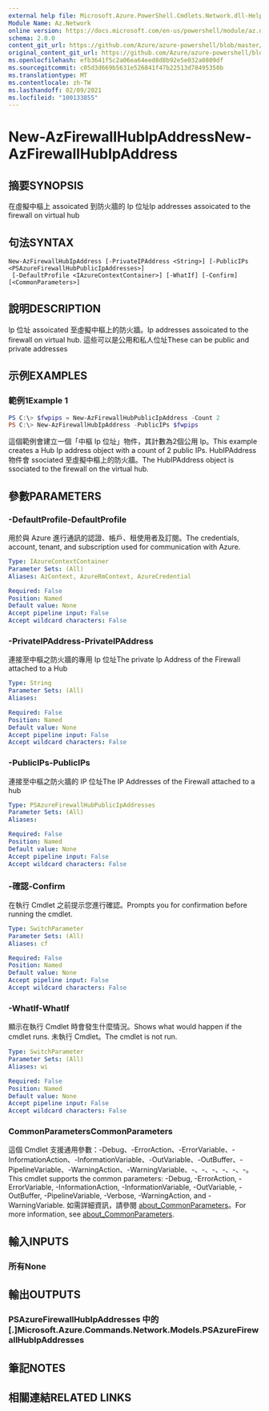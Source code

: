 ```yaml
---
external help file: Microsoft.Azure.PowerShell.Cmdlets.Network.dll-Help.xml
Module Name: Az.Network
online version: https://docs.microsoft.com/en-us/powershell/module/az.network/new-azfirewallhubipaddress
schema: 2.0.0
content_git_url: https://github.com/Azure/azure-powershell/blob/master/src/Network/Network/help/New-AzFirewallHubIpAddress.md
original_content_git_url: https://github.com/Azure/azure-powershell/blob/master/src/Network/Network/help/New-AzFirewallHubIpAddress.md
ms.openlocfilehash: efb3641f5c2a06ea64eed8d8b92e5e032a0809df
ms.sourcegitcommit: c05d3d669b5631e526841f47b22513d78495350b
ms.translationtype: MT
ms.contentlocale: zh-TW
ms.lasthandoff: 02/09/2021
ms.locfileid: "100133855"
---
```

# <span data-ttu-id="c8a8f-101">New-AzFirewallHubIpAddress</span><span class="sxs-lookup"><span data-stu-id="c8a8f-101">New-AzFirewallHubIpAddress</span></span>

## <span data-ttu-id="c8a8f-102">摘要</span><span class="sxs-lookup"><span data-stu-id="c8a8f-102">SYNOPSIS</span></span>
<span data-ttu-id="c8a8f-103">在虛擬中樞上 assoicated 到防火牆的 Ip 位址</span><span class="sxs-lookup"><span data-stu-id="c8a8f-103">Ip addresses assoicated to the firewall on virtual hub</span></span>

## <span data-ttu-id="c8a8f-104">句法</span><span class="sxs-lookup"><span data-stu-id="c8a8f-104">SYNTAX</span></span>

```
New-AzFirewallHubIpAddress [-PrivateIPAddress <String>] [-PublicIPs <PSAzureFirewallHubPublicIpAddresses>]
 [-DefaultProfile <IAzureContextContainer>] [-WhatIf] [-Confirm] [<CommonParameters>]
```

## <span data-ttu-id="c8a8f-105">說明</span><span class="sxs-lookup"><span data-stu-id="c8a8f-105">DESCRIPTION</span></span>
<span data-ttu-id="c8a8f-106">Ip 位址 assoicated 至虛擬中樞上的防火牆。</span><span class="sxs-lookup"><span data-stu-id="c8a8f-106">Ip addresses assoicated to the firewall on virtual hub.</span></span> <span data-ttu-id="c8a8f-107">這些可以是公用和私人位址</span><span class="sxs-lookup"><span data-stu-id="c8a8f-107">These can be public and private addresses</span></span>

## <span data-ttu-id="c8a8f-108">示例</span><span class="sxs-lookup"><span data-stu-id="c8a8f-108">EXAMPLES</span></span>

### <span data-ttu-id="c8a8f-109">範例1</span><span class="sxs-lookup"><span data-stu-id="c8a8f-109">Example 1</span></span>
```powershell
PS C:\> $fwpips = New-AzFirewallHubPublicIpAddress -Count 2
PS C:\> New-AzFirewallHubIpAddress -PublicIPs $fwpips
```

<span data-ttu-id="c8a8f-110">這個範例會建立一個「中樞 Ip 位址」物件，其計數為2個公用 Ip。</span><span class="sxs-lookup"><span data-stu-id="c8a8f-110">This example creates a Hub Ip address object with a count of 2 public IPs.</span></span> <span data-ttu-id="c8a8f-111">HubIPAddress 物件會 ssociated 至虛擬中樞上的防火牆。</span><span class="sxs-lookup"><span data-stu-id="c8a8f-111">The HubIPAddress object is ssociated to the firewall on the virtual hub.</span></span>

## <span data-ttu-id="c8a8f-112">參數</span><span class="sxs-lookup"><span data-stu-id="c8a8f-112">PARAMETERS</span></span>

### <span data-ttu-id="c8a8f-113">-DefaultProfile</span><span class="sxs-lookup"><span data-stu-id="c8a8f-113">-DefaultProfile</span></span>
<span data-ttu-id="c8a8f-114">用於與 Azure 進行通訊的認證、帳戶、租使用者及訂閱。</span><span class="sxs-lookup"><span data-stu-id="c8a8f-114">The credentials, account, tenant, and subscription used for communication with Azure.</span></span>

```yaml
Type: IAzureContextContainer
Parameter Sets: (All)
Aliases: AzContext, AzureRmContext, AzureCredential

Required: False
Position: Named
Default value: None
Accept pipeline input: False
Accept wildcard characters: False
```

### <span data-ttu-id="c8a8f-115">-PrivateIPAddress</span><span class="sxs-lookup"><span data-stu-id="c8a8f-115">-PrivateIPAddress</span></span>
<span data-ttu-id="c8a8f-116">連接至中樞之防火牆的專用 Ip 位址</span><span class="sxs-lookup"><span data-stu-id="c8a8f-116">The private Ip Address of the Firewall attached to a Hub</span></span>

```yaml
Type: String
Parameter Sets: (All)
Aliases:

Required: False
Position: Named
Default value: None
Accept pipeline input: False
Accept wildcard characters: False
```

### <span data-ttu-id="c8a8f-117">-PublicIPs</span><span class="sxs-lookup"><span data-stu-id="c8a8f-117">-PublicIPs</span></span>
<span data-ttu-id="c8a8f-118">連接至中樞之防火牆的 IP 位址</span><span class="sxs-lookup"><span data-stu-id="c8a8f-118">The IP Addresses of the Firewall attached to a hub</span></span>

```yaml
Type: PSAzureFirewallHubPublicIpAddresses
Parameter Sets: (All)
Aliases:

Required: False
Position: Named
Default value: None
Accept pipeline input: False
Accept wildcard characters: False
```

### <span data-ttu-id="c8a8f-119">-確認</span><span class="sxs-lookup"><span data-stu-id="c8a8f-119">-Confirm</span></span>
<span data-ttu-id="c8a8f-120">在執行 Cmdlet 之前提示您進行確認。</span><span class="sxs-lookup"><span data-stu-id="c8a8f-120">Prompts you for confirmation before running the cmdlet.</span></span>

```yaml
Type: SwitchParameter
Parameter Sets: (All)
Aliases: cf

Required: False
Position: Named
Default value: None
Accept pipeline input: False
Accept wildcard characters: False
```

### <span data-ttu-id="c8a8f-121">-WhatIf</span><span class="sxs-lookup"><span data-stu-id="c8a8f-121">-WhatIf</span></span>
<span data-ttu-id="c8a8f-122">顯示在執行 Cmdlet 時會發生什麼情況。</span><span class="sxs-lookup"><span data-stu-id="c8a8f-122">Shows what would happen if the cmdlet runs.</span></span> <span data-ttu-id="c8a8f-123">未執行 Cmdlet。</span><span class="sxs-lookup"><span data-stu-id="c8a8f-123">The cmdlet is not run.</span></span>

```yaml
Type: SwitchParameter
Parameter Sets: (All)
Aliases: wi

Required: False
Position: Named
Default value: None
Accept pipeline input: False
Accept wildcard characters: False
```

### <span data-ttu-id="c8a8f-124">CommonParameters</span><span class="sxs-lookup"><span data-stu-id="c8a8f-124">CommonParameters</span></span>
<span data-ttu-id="c8a8f-125">這個 Cmdlet 支援通用參數：-Debug、-ErrorAction、-ErrorVariable、-InformationAction、-InformationVariable、-OutVariable、-OutBuffer、-PipelineVariable、-WarningAction、-WarningVariable、-、-、-、-、-、-。</span><span class="sxs-lookup"><span data-stu-id="c8a8f-125">This cmdlet supports the common parameters: -Debug, -ErrorAction, -ErrorVariable, -InformationAction, -InformationVariable, -OutVariable, -OutBuffer, -PipelineVariable, -Verbose, -WarningAction, and -WarningVariable.</span></span> <span data-ttu-id="c8a8f-126">如需詳細資訊，請參閱 [about_CommonParameters](http://go.microsoft.com/fwlink/?LinkID=113216)。</span><span class="sxs-lookup"><span data-stu-id="c8a8f-126">For more information, see [about_CommonParameters](http://go.microsoft.com/fwlink/?LinkID=113216).</span></span>

## <span data-ttu-id="c8a8f-127">輸入</span><span class="sxs-lookup"><span data-stu-id="c8a8f-127">INPUTS</span></span>

### <span data-ttu-id="c8a8f-128">所有</span><span class="sxs-lookup"><span data-stu-id="c8a8f-128">None</span></span>

## <span data-ttu-id="c8a8f-129">輸出</span><span class="sxs-lookup"><span data-stu-id="c8a8f-129">OUTPUTS</span></span>

### <span data-ttu-id="c8a8f-130">PSAzureFirewallHubIpAddresses 中的 [.]</span><span class="sxs-lookup"><span data-stu-id="c8a8f-130">Microsoft.Azure.Commands.Network.Models.PSAzureFirewallHubIpAddresses</span></span>

## <span data-ttu-id="c8a8f-131">筆記</span><span class="sxs-lookup"><span data-stu-id="c8a8f-131">NOTES</span></span>

## <span data-ttu-id="c8a8f-132">相關連結</span><span class="sxs-lookup"><span data-stu-id="c8a8f-132">RELATED LINKS</span></span>
